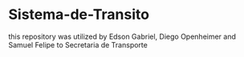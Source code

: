 # Sistema-de-Transito
this repository was utilized by Edson Gabriel, Diego Openheimer and Samuel Felipe to Secretaria de Transporte
